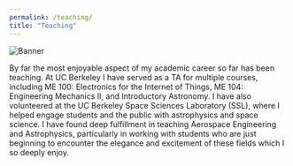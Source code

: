 ```yaml
---
permalink: /teaching/
title: "Teaching"
---
```


![Banner](_pages/images/floridapresentation.png)

By far the most enjoyable aspect of my academic career so far has been teaching. At UC Berkeley I have served as a TA for multiple courses, including ME 100: Electronics for the Internet of Things, ME 104: Engineering Mechanics II, and Introductory Astronomy. I have also volunteered at the UC Berkeley Space Sciences Laboratory (SSL), where I helped engage students and the public with astrophysics and space science. I have found deep fulfillment in teaching Aerospace Engineering and Astrophysics, particularly in working with students who are just beginning to encounter the elegance and excitement of these fields which I so deeply enjoy.
